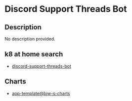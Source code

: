 # Discord Support Threads Bot

## Description

No description provided.

## k8 at home search

- [discord-support-threads-bot](https://nanne.dev/k8s-at-home-search/#/discord-support-threads-bot)

## Charts

- [app-template@bjw-s-charts](https://bjw-s.github.io/helm-charts/)
